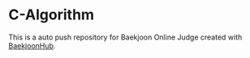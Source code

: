 # C-Algorithm
This is a auto push repository for Baekjoon Online Judge created with [BaekjoonHub](https://github.com/BaekjoonHub/BaekjoonHub).
